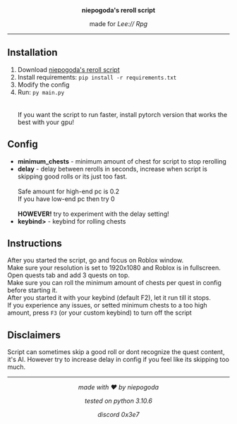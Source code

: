 <p align="center"><b>niepogoda's reroll script</b><p align="center">
<p align="center">made for <i>Lee:// Rpg</i></p>
  
---

## Installation
<ol>
  <li>Download <a href="https://github.com/0e8/niepogodasreroll/releases/latest">niepogoda's reroll script</a></li>
  <li>Install requirements: <code>pip install -r requirements.txt</code></li>
  <li>Modify the config</li>
  <li>Run: <code>py main.py</code></li>
  <br><br>
  If you want the script to run faster, install pytorch version that works the best with your gpu!
</ol>

## Config
<ul>
  <li><b>minimum_chests</b> - minimum amount of chest for script to stop rerolling</li>
  <li><b>delay</b> - delay between rerolls in seconds, increase when script is skipping good rolls or its just too fast.<br><br>
  Safe amount for high-end pc is 0.2<br>
  If you have low-end pc then try 0</li><br>
  <b>HOWEVER!</b> try to experiment with the delay setting!
  <li><b>keybind></b> - keybind for rolling chests</li>
</ul>

## Instructions
After you started the script, go and focus on Roblox window.<br>Make sure your resolution is set to 1920x1080 and Roblox is in fullscreen.<br>Open quests tab and add 3 quests on top.<br>Make sure you can roll the minimum amount of chests per quest in config before starting it.<br>After you started it with your keybind (default F2), let it run till it stops.<br>If you experience any issues, or setted minimum chests to a too high amount, press <code>F3</code> (or your custom keybind) to turn off the script

## Disclaimers
Script can sometimes skip a good roll or dont recognize the quest content, it's AI. However try to increase delay in config if you feel like its skipping too much.

---

<p align="center"><i>made with ❤️ by niepogoda</i></p>
<p align="center"><i>tested on python 3.10.6</i></p>
<p align="center"><i>discord 0x3e7</i></p>
